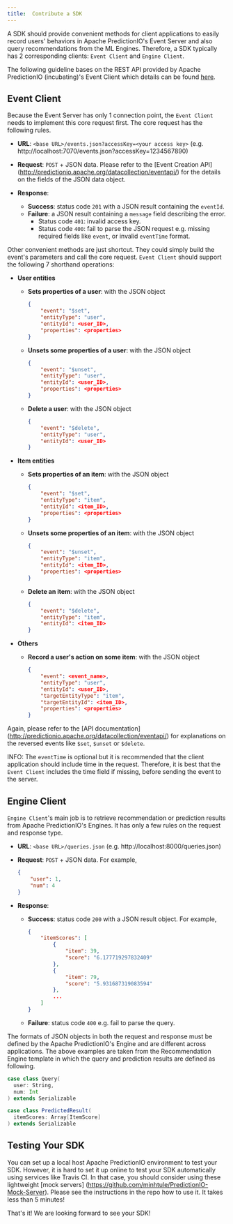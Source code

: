 ```yaml
---
title:  Contribute a SDK
---
```


<!--
Licensed to the Apache Software Foundation (ASF) under one or more
contributor license agreements.  See the NOTICE file distributed with
this work for additional information regarding copyright ownership.
The ASF licenses this file to You under the Apache License, Version 2.0
(the "License"); you may not use this file except in compliance with
the License.  You may obtain a copy of the License at

    http://www.apache.org/licenses/LICENSE-2.0

Unless required by applicable law or agreed to in writing, software
distributed under the License is distributed on an "AS IS" BASIS,
WITHOUT WARRANTIES OR CONDITIONS OF ANY KIND, either express or implied.
See the License for the specific language governing permissions and
limitations under the License.
-->

A SDK should provide convenient methods for client applications to easily
record users' behaviors in Apache PredictionIO's Event Server and
also query recommendations from the ML Engines. Therefore, a SDK typically has 2
corresponding clients: `Event Client` and `Engine Client`.

The following guideline bases on the REST API provided by Apache PredictionIO
(incubating)'s  Event Client which details can be found
[here](http://predictionio.apache.org/datacollection/eventapi/).

## Event Client
Because the Event Server has only 1 connection point, the `Event Client`
needs to implement this core request first. The core request has the
following rules.

- **URL**: `<base URL>/events.json?accessKey=<your access key>`
(e.g. http://localhost:7070/events.json?accessKey=1234567890)

- **Request**: `POST` + JSON data. Please refer to the [Event Creation API]
(http://predictionio.apache.org/datacollection/eventapi/) for the details
on the fields of the JSON data object.

- **Response**:
    + **Success**: status code `201` with a JSON result containing
    the `eventId`.
    + **Failure**: a JSON result containing a `message` field describing
    the error.
        * Status code `401`: invalid access key.
        * Status code `400`: fail to parse the JSON request e.g. missing
        required fields like `event`, or invalid `eventTime` format.

Other convenient methods are just shortcut. They could simply build
the event's parameters and call the core request. `Event Client` should
support the following 7 shorthand operations:

- **User entities**
    + **Sets properties of a user**: with the JSON object

        ```json
        {
            "event": "$set",
            "entityType": "user",
            "entityId": <user_ID>,
            "properties": <properties>
        }
        ```

    + **Unsets some properties of a user**: with the JSON object

        ```json
        {
            "event": "$unset",
            "entityType": "user",
            "entityId": <user_ID>,
            "properties": <properties>
        }
        ```

    + **Delete a user**: with the JSON object

        ```json
        {
            "event": "$delete",
            "entityType": "user",
            "entityId": <user_ID>
        }
        ```

- **Item entities**
    + **Sets properties of an item**: with the JSON object

        ```json
        {
            "event": "$set",
            "entityType": "item",
            "entityId": <item_ID>,
            "properties": <properties>
        }
        ```

    + **Unsets some properties of an item**: with the JSON object

        ```json
        {
            "event": "$unset",
            "entityType": "item",
            "entityId": <item_ID>,
            "properties": <properties>
        }
        ```

    + **Delete an item**: with the JSON object

        ```json
        {
            "event": "$delete",
            "entityType": "item",
            "entityId": <item_ID>
        }
        ```

- **Others**
    + **Record a user's action on some item**: with the JSON object

        ```json
        {
            "event": <event_name>,
            "entityType": "user",
            "entityId": <user_ID>,
            "targetEntityType": "item",
            "targetEntityId": <item_ID>,
            "properties": <properties>
        }
        ```

Again, please refer to the [API documentation]
(http://predictionio.apache.org/datacollection/eventapi/) for explanations
on the reversed events like `$set`, `$unset` or `$delete`.

INFO: The `eventTime` is optional but it is recommended that the client
application should include time in the request. Therefore, it is best
that the `Event Client` includes the time field if missing, before
sending the event to the server.


## Engine Client
`Engine Client`'s main job is to retrieve recommendation or prediction  results
from Apache PredictionIO's Engines. It has only a few rules on the
request and response type.

- **URL**: `<base URL>/queries.json` (e.g. http://localhost:8000/queries.json)

- **Request**: `POST` + JSON data. For example,

    ```json
    {
        "user": 1,
        "num": 4
    }
    ```

- **Response**:
    + **Success**: status code `200` with a JSON result object. For example,

        ```json
        {
            "itemScores": [
                {
                    "item": 39,
                    "score": "6.177719297832409"
                },
                {
                    "item": 79,
                    "score": "5.931687319083594"
                },
                ...
            ]
        }
        ```
    + **Failure**: status code `400` e.g. fail to parse the query.

The formats of JSON objects in both the request and response must be defined by
the Apache PredictionIO's Engine and are different across
applications. The above examples are taken from the Recommendation Engine
template in which the query and prediction results are defined as following.

```scala
case class Query(
  user: String,
  num: Int
) extends Serializable

case class PredictedResult(
  itemScores: Array[ItemScore]
) extends Serializable
```

## Testing Your SDK

You can set up a local host Apache PredictionIO environment to test
your SDK. However, it is hard to set it up online to test your SDK automatically
using services like Travis CI. In that case, you should consider using these
lightweight [mock servers]
(https://github.com/minhtule/PredictionIO-Mock-Server). Please see the
instructions in the repo how to use it. It takes less than 5 minutes!

That's it! We are looking forward to see your SDK!
